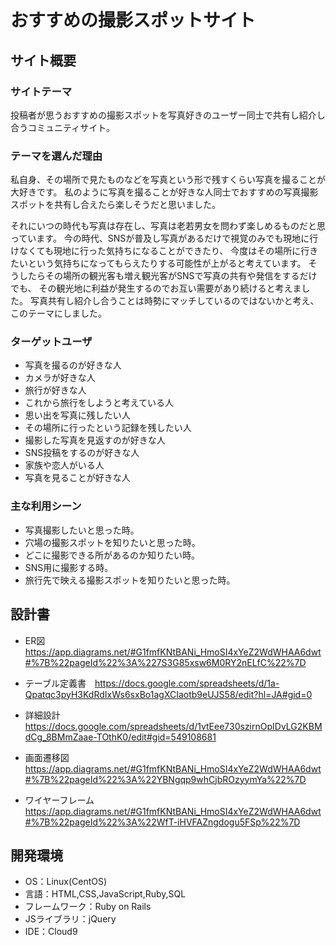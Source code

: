 # おすすめの撮影スポットサイト

## サイト概要
### サイトテーマ
投稿者が思うおすすめの撮影スポットを写真好きのユーザー同士で共有し紹介し合うコミュニティサイト。

### テーマを選んだ理由
私自身、その場所で見たものなどを写真という形で残すくらい写真を撮ることが大好きです。 
私のように写真を撮ることが好きな人同士でおすすめの写真撮影スポットを共有し合えたら楽しそうだと思いました。

それにいつの時代も写真は存在し、写真は老若男女を問わず楽しめるものだと思っています。
今の時代、SNSが普及し写真があるだけで視覚のみでも現地に行けなくても現地に行った気持ちになることができたり、
今度はその場所に行きたいという気持ちになってもらえたりする可能性が上がると考えています。
そうしたらその場所の観光客も増え観光客がSNSで写真の共有や発信をするだけでも、
その観光地に利益が発生するのでお互い需要があり続けると考えました。
写真共有し紹介し合うことは時勢にマッチしているのではないかと考え、このテーマにしました。

### ターゲットユーザ
- 写真を撮るのが好きな人
- カメラが好きな人
- 旅行が好きな人
- これから旅行をしようと考えている人
- 思い出を写真に残したい人
- その場所に行ったという記録を残したい人
- 撮影した写真を見返すのが好きな人
- SNS投稿をするのが好きな人
- 家族や恋人がいる人
- 写真を見ることが好きな人

### 主な利用シーン
- 写真撮影したいと思った時。
- 穴場の撮影スポットを知りたいと思った時。
- どこに撮影できる所があるのか知りたい時。
- SNS用に撮影する時。
- 旅行先で映える撮影スポットを知りたいと思った時。


## 設計書
- ER図　https://app.diagrams.net/#G1fmfKNtBANi_HmoSI4xYeZ2WdWHAA6dwt#%7B%22pageId%22%3A%227S3G85xsw6M0RY2nELfC%22%7D

- テーブル定義書　https://docs.google.com/spreadsheets/d/1a-Qpatqc3pyH3KdRdIxWs6sxBo1agXCIaotb9eUJS58/edit?hl=JA#gid=0

- 詳細設計　https://docs.google.com/spreadsheets/d/1vtEee730szirnOpIDvLG2KBMdCg_8BMmZaae-TOthK0/edit#gid=549108681

- 画面遷移図　https://app.diagrams.net/#G1fmfKNtBANi_HmoSI4xYeZ2WdWHAA6dwt#%7B%22pageId%22%3A%22YBNgqp9whCjbROzyymYa%22%7D

- ワイヤーフレーム　https://app.diagrams.net/#G1fmfKNtBANi_HmoSI4xYeZ2WdWHAA6dwt#%7B%22pageId%22%3A%22WfT-iHVFAZngdogu5FSp%22%7D


## 開発環境
- OS：Linux(CentOS)
- 言語：HTML,CSS,JavaScript,Ruby,SQL
- フレームワーク：Ruby on Rails
- JSライブラリ：jQuery
- IDE：Cloud9


